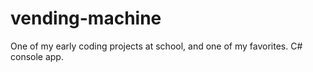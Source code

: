 # vending-machine
One of my early coding projects at school, and one of my favorites. C# console app.
